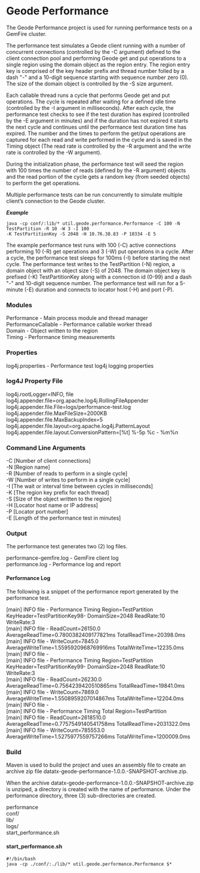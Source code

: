 # Geode Performance #

The Geode Performance project is used for running performance tests on a GemFire cluster. 

The performance test simulates a Geode client running with a number of concurrent connections (controlled by the -C argument) defined to the client connection pool and performing Geode get and put operations to a single region using the domain object as the region entry. The region entry key is comprised of the key header prefix and thread number folled by a dash "-" and a 10-digit sequence starting with sequence number zero (0). The size of the domain object is controlled by the -S size argument.

Each callable thread runs a cycle that performs Geode get and put operations. The cycle is repeated after waiting for a defined idle time (controlled by the -I argument in milliseconds). After each cycle, the performance test checks to see if the test duration has expired (controlled by the -E argument in minutes) and if the duration has not expired it starts the next cycle and continues until the performance test duration time has expired. The number and the times to perform the get/put operations are captured for each read and write performed in the cycle and is saved in the Timing object (The read rate is controlled by the -R argument and the write rate is controlled by the -W argument).

During the initialization phase, the performance test will seed the region with 100 times the number of reads (defined by the -R argument) objects and the read portion of the cycle gets a random key (from seeded objects) to perform the get operations.

Multiple performance tests can be run concurrently to simulate multiple client’s connection to the Geode cluster.

***Example***

    java -cp conf/:lib/* util.geode.performance.Performance -C 100 -N TestPartition -R 10 -W 3 -I 100  
    -K TestPartitionKey -S 2048 -H 10.76.38.83 -P 10334 -E 5

The example performance test runs with 100 (-C) active connections performing 10 (-R) get operations and 3 (-W) put operations in a cycle. After a cycle, the performance test sleeps for 100ms (-I) before starting the next cycle. The performance test writes to the TestPartition (-N) region, a domain object with an object size (-S) of 2048. The domain object key is prefixed (-K) TestPartitionKey along with a connection id (0-99) and a dash "-" and 10-digit sequence number. The performance test will run for a 5-minute (-E) duration and connects to locator host (-H) and port (-P).

### Modules ###

Performance - Main process module and thread manager  
PerformanceCallable - Performance callable worker thread  
Domain - Object written to the region  
Timing - Performance timing measurements

### Properties ###

log4j.properties - Performance test log4j logging properties  

### log4J Property File ###

log4j.rootLogger=INFO, file  
log4j.appender.file=org.apache.log4j.RollingFileAppender  
log4j.appender.file.File=logs/performance-test.log  
log4j.appender.file.MaxFileSize=2000KB  
log4j.appender.file.MaxBackupIndex=5  
log4j.appender.file.layout=org.apache.log4j.PatternLayout  
log4j.appender.file.layout.ConversionPattern=[%t] %-5p %c - %m%n  

### Command Line Arguments ###

-C [Number of client connections]  
-N [Region name]  
-R [Number of reads to perform in a single cycle]  
-W [Number of writes to perform in a single cycle]  
-I [The wait or interval time between cycles in milliseconds]  
-K [The region key prefix for each thread]  
-S [Size of the object written to the region]  
-H [Locator host name or IP address]  
-P [Locator port number]  
-E [Length of the performance test in minutes]  

### Output ###

The performance test generates two (2) log files. 

performance-gemfire.log - GemFire client log  
performance.log - Performance log and report  

#### Performance Log ####

The following is a snippet of the performance report generated by the performance test.

[main] INFO  file - Performance Timing Region=TestPartition KeyHeader=TestPartitionKey98- DomainSize=2048 ReadRate:10  
                    WriteRate:3   
[main] INFO  file -      ReadCount=26150.0 AverageReadTime=0.7800382409177821ms TotalReadTime=20398.0ms  
[main] INFO  file -      WriteCount=7845.0 AverageWriteTime=1.5595920968769916ms TotalWriteTime=12235.0ms   
[main] INFO  file -  
[main] INFO  file - Performance Timing Region=TestPartition KeyHeader=TestPartitionKey99- DomainSize=2048 ReadRate:10  
                    WriteRate:3    
[main] INFO  file -      ReadCount=26230.0 AverageReadTime=0.7564239420510865ms TotalReadTime=19841.0ms  
[main] INFO  file -      WriteCount=7869.0 AverageWriteTime=1.5508959207014867ms TotalWriteTime=12204.0ms  
[main] INFO  file -  
[main] INFO  file - Performance Timing Total Region=TestPartition  
[main] INFO  file -      ReadCount=2618510.0 AverageReadTime=0.7757549140541758ms TotalReadTime=2031322.0ms  
[main] INFO  file -      WriteCount=785553.0 AverageWriteTime=1.5275977559757266ms TotalWriteTime=1200009.0ms  

### Build ###

Maven is used to build the project and uses an assembly file to create an archive zip file datatx-geode-performance-1.0.0.-SNAPSHOT-archive.zip.

When the archive datatx-geode-performance-1.0.0.-SNAPSHOT-archive.zip is unziped, a directory is created with the name of performance. Under the performance directory, three (3) sub-directories are created.

   performance  
       conf/  
       lib/  
       logs/  
       start_performance.sh  
       
#### start_performance.sh ####

    #!/bin/bash
    java -cp ./conf/:./lib/* util.geode.performance.Performance $*
